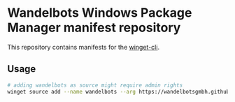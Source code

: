 # Wandelbots Windows Package Manager manifest repository

This repository contains manifests for the [winget-cli](https://github.com/microsoft/winget-cli).

## Usage

```bash
# adding wandelbots as source might require admin rights
winget source add --name wandelbots --arg https://wandelbotsgmbh.github.io/winget-pkgs
```